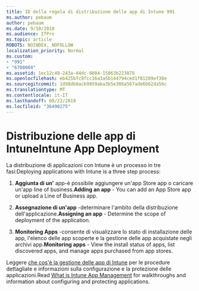 ```yaml
---
title: ID della regola di distribuzione delle app di Intune 991
ms.author: pebaum
author: pebaum
ms.date: 9/10/2018
ms.audience: ITPro
ms.topic: article
ROBOTS: NOINDEX, NOFOLLOW
localization_priority: Normal
ms.custom:
- "991"
- "6700004"
ms.assetid: 1ec12c49-243a-44dc-9084-15863b223078
ms.openlocfilehash: eb425bfc9fcc16a3a5b144794ced1f81209ef30e
ms.sourcegitcommit: 1d98db8acb9959aba3b5e308a567ade6b62da56c
ms.translationtype: MT
ms.contentlocale: it-IT
ms.lasthandoff: 08/22/2019
ms.locfileid: "36498275"
---
```

# <a name="intune-app-deployment"></a><span data-ttu-id="a718c-102">Distribuzione delle app di Intune</span><span class="sxs-lookup"><span data-stu-id="a718c-102">Intune App Deployment</span></span>

<span data-ttu-id="a718c-103">La distribuzione di applicazioni con Intune è un processo in tre fasi:</span><span class="sxs-lookup"><span data-stu-id="a718c-103">Deploying applications with Intune is a three step process:</span></span>
  
1. <span data-ttu-id="a718c-104">**Aggiunta di un'** app-è possibile aggiungere un'app Store app o caricare un'app line of business.</span><span class="sxs-lookup"><span data-stu-id="a718c-104">**Adding an app** - You can add an App Store app or upload a Line of Business app.</span></span>

2. <span data-ttu-id="a718c-105">**Assegnazione di un'app** -determinare l'ambito della distribuzione dell'applicazione.</span><span class="sxs-lookup"><span data-stu-id="a718c-105">**Assigning an app** - Determine the scope of deployment of the application.</span></span>

3. <span data-ttu-id="a718c-106">**Monitoring Apps** -consente di visualizzare lo stato di installazione delle app, l'elenco delle app scoperte e la gestione delle app acquistate negli archivi app.</span><span class="sxs-lookup"><span data-stu-id="a718c-106">**Monitoring apps** - View the install status of apps, list discovered apps, and manage apps purchased from app stores.</span></span>

<span data-ttu-id="a718c-107">Leggere [che cos'è la gestione delle app di Intune](https://docs.microsoft.com/intune/app-management) per le procedure dettagliate e informazioni sulla configurazione e la protezione delle applicazioni.</span><span class="sxs-lookup"><span data-stu-id="a718c-107">Read [What is Intune App Management](https://docs.microsoft.com/intune/app-management) for walkthroughs and information about configuring and protecting applications.</span></span>
  